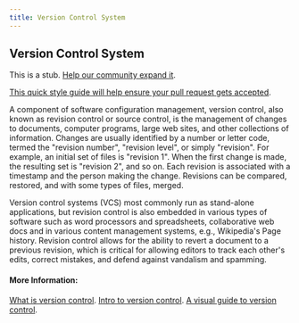 ```yaml
---
title: Version Control System
---
```

## Version Control System

This is a stub. <a href='https://github.com/freecodecamp/guides/tree/master/src/pages/software-engineering/version-control-system/index.md' target='_blank' rel='nofollow'>Help our community expand it</a>.

<a href='https://github.com/freecodecamp/guides/blob/master/README.md' target='_blank' rel='nofollow'>This quick style guide will help ensure your pull request gets accepted</a>.

<!-- The article goes here, in GitHub-flavored Markdown. Feel free to add YouTube videos, images, and CodePen/JSBin embeds  -->

A component of software configuration management, version control, also known as revision control or source control, is the management of changes to documents, computer programs, large web sites, and other collections of information. Changes are usually identified by a number or letter code, termed the "revision number", "revision level", or simply "revision". For example, an initial set of files is "revision 1". When the first change is made, the resulting set is "revision 2", and so on. Each revision is associated with a timestamp and the person making the change. Revisions can be compared, restored, and with some types of files, merged.

Version control systems (VCS) most commonly run as stand-alone applications, but revision control is also embedded in various types of software such as word processors and spreadsheets, collaborative web docs and in various content management systems, e.g., Wikipedia's Page history. Revision control allows for the ability to revert a document to a previous revision, which is critical for allowing editors to track each other's edits, correct mistakes, and defend against vandalism and spamming.

#### More Information:

<a href='https://www.atlassian.com/git/tutorials/what-is-version-control' target='_blank' rel='nofollow'>What is version control</a>.
<a href='http://guides.beanstalkapp.com/version-control/intro-to-version-control.html' target='_blank' rel='nofollow'>Intro to version control</a>.
<a href='https://betterexplained.com/articles/a-visual-guide-to-version-control/' target='_blank' rel='nofollow'>A visual guide to version control</a>.

<!-- Please add any articles you think might be helpful to read before writing the article -->


